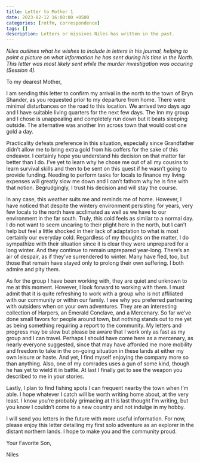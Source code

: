 ```yaml
---
title: Letter to Mother 1
date: 2023-02-12 16:00:00 +0500
categories: [rotfm, correspondence]
tags: []
description: Letters or missives Niles has written in the past.
---
```


*Niles outlines what he wishes to include in letters in his journal, helping to paint a picture on what information he has sent during his time in the North. This letter was most likely sent while the murder investigation was occuring (Session 4).*

To my dearest Mother,

I am sending this letter to confirm my arrival in the north to the town of Bryn Shander, as you requested prior to my departure from home. There were minimal disturbances on the road to this location. We arrived two days ago and I have suitable living quarters for the next few days. The Inn my group and I chose is unappealing and completely run down but it beats sleeping 
outside. The alternative was another Inn across town that would cost one gold a day.

Practicality defeats preference in this situation, especially since Grandfather didn’t allow me to bring extra gold from his coffers for the sake of this endeavor. I certainly hope you understand his decision on that matter far better than I do. I’ve yet to learn why he chose me out of all my 
cousins to learn survival skills and then to be sent on this quest if he wasn’t going to provide funding. Needing to perform tasks for locals to finance my living expenses will greatly slow me down and I can’t fathom why he is fine with that notion. Begrudgingly, I trust his decision and 
will stay the course.

In any case, this weather suits me and reminds me of home. However, I have noticed that despite the wintery environment persisting for years, very few locals to the north have acclimated as well as we have to our environment in the far south. Truly, this cold feels as similar to a normal day. I do not want to seem uncaring to their plight here in the north, but I can’t help but feel a little shocked in their lack of adaptation to what is most certainly our everyday cold. Regardless of my thoughts on the matter, I do sympathize with their situation since it is clear they were unprepared for a long winter. And they continue to remain unprepared year-long. There’s an air of despair, as if they’ve surrendered to winter. Many have fled, too, but those that remain have stayed only to prolong their own suffering. I both admire 
and pity them.

As for the group I have been working with, they are quiet and unknown to me at this moment. However, I look forward to working with them. I must admit that it is quite refreshing to work with a group who is not affiliated with our community or within our family. I see why you preferred partnering with outsiders when on your own adventures. They are an interesting collection of Harpers, an Emerald Conclave, and a Mercenary. So far we’ve done small favors 
for people around town, but nothing stands out to me yet as being something requiring a report to the community. My letters and progress may be slow but please be aware that I work only as fast as my group and I can travel. Perhaps I should have come here as a mercenary, as nearly everyone suggested, since that may have afforded me more mobility and freedom to take in the on-going situation in these lands at either my own leisure or haste. And yet, I find myself enjoying the company more so than anything. Also, one of my comrades uses a gun of some kind, though he has yet to wield it in battle. At last I finally get to see the weapon you described to me in your stories.

Lastly, I plan to find fishing spots I can frequent nearby the town when I’m able. I hope whatever I catch will be worth writing home about, at the very least. I know you’re probably grimacing at this last thought I’m writing, but you know I couldn’t come to a new country and not indulge in my hobby.

I will send you letters in the future with more useful information. For now, please enjoy this letter detailing my first solo adventure as an explorer in the distant northern lands. I hope to make you and the community proud.

Your Favorite Son,

Niles